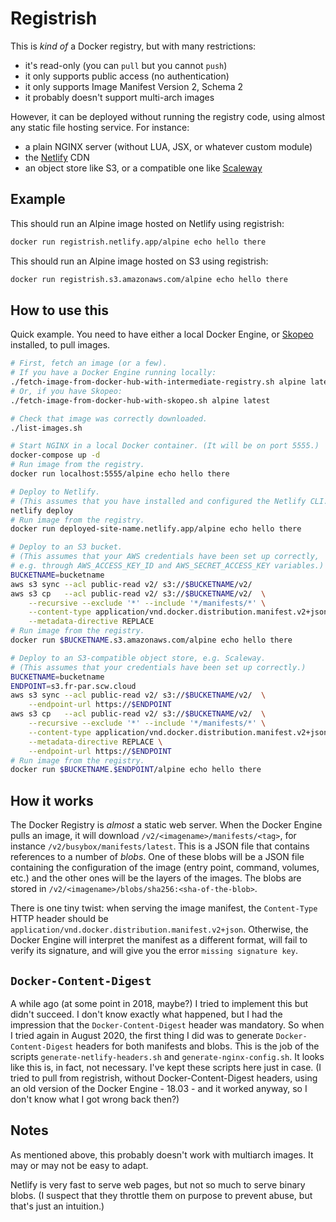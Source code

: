 # Registrish

This is *kind of* a Docker registry, but with many restrictions:

- it's read-only (you can `pull` but you cannot `push`)
- it only supports public access (no authentication)
- it only supports Image Manifest Version 2, Schema 2
- it probably doesn't support multi-arch images

However, it can be deployed without running the registry code, using
almost any static file hosting service. For instance:

- a plain NGINX server (without LUA, JSX, or whatever custom module)
- the [Netlify] CDN
- an object store like S3, or a compatible one like [Scaleway]


## Example

This should run an Alpine image hosted on Netlify using registrish:

```bash
docker run registrish.netlify.app/alpine echo hello there
```

This should run an Alpine image hosted on S3 using registrish:

```bash
docker run registrish.s3.amazonaws.com/alpine echo hello there
```


## How to use this

Quick example. You need to have either a local Docker Engine,
or [Skopeo] installed, to pull images.

```bash
# First, fetch an image (or a few).
# If you have a Docker Engine running locally:
./fetch-image-from-docker-hub-with-intermediate-registry.sh alpine latest
# Or, if you have Skopeo:
./fetch-image-from-docker-hub-with-skopeo.sh alpine latest

# Check that image was correctly downloaded.
./list-images.sh

# Start NGINX in a local Docker container. (It will be on port 5555.)
docker-compose up -d
# Run image from the registry.
docker run localhost:5555/alpine echo hello there

# Deploy to Netlify.
# (This assumes that you have installed and configured the Netlify CLI.)
netlify deploy
# Run image from the registry.
docker run deployed-site-name.netlify.app/alpine echo hello there

# Deploy to an S3 bucket.
# (This assumes that your AWS credentials have been set up correctly,
# e.g. through AWS_ACCESS_KEY_ID and AWS_SECRET_ACCESS_KEY variables.)
BUCKETNAME=bucketname
aws s3 sync --acl public-read v2/ s3://$BUCKETNAME/v2/
aws s3 cp   --acl public-read v2/ s3://$BUCKETNAME/v2/  \
    --recursive --exclude '*' --include '*/manifests/*' \
    --content-type application/vnd.docker.distribution.manifest.v2+json  \
    --metadata-directive REPLACE
# Run image from the registry.
docker run $BUCKETNAME.s3.amazonaws.com/alpine echo hello there

# Deploy to an S3-compatible object store, e.g. Scaleway.
# (This assumes that your credentials have been set up correctly.)
BUCKETNAME=bucketname
ENDPOINT=s3.fr-par.scw.cloud
aws s3 sync --acl public-read v2/ s3://$BUCKETNAME/v2/  \
    --endpoint-url https://$ENDPOINT
aws s3 cp   --acl public-read v2/ s3://$BUCKETNAME/v2/  \
    --recursive --exclude '*' --include '*/manifests/*' \
    --content-type application/vnd.docker.distribution.manifest.v2+json  \
    --metadata-directive REPLACE \
    --endpoint-url https://$ENDPOINT
# Run image from the registry.
docker run $BUCKETNAME.$ENDPOINT/alpine echo hello there
```


## How it works

The Docker Registry is *almost* a static web server.
When the Docker Engine pulls an image, it will download
`/v2/<imagename>/manifests/<tag>`, for instance
`/v2/busybox/manifests/latest`. This is a JSON file
that contains references to a number of *blobs*.
One of these blobs will be a JSON file containing
the configuration of the image (entry point, command,
volumes, etc.) and the other ones will be the layers
of the images. The blobs are stored in
`/v2/<imagename>/blobs/sha256:<sha-of-the-blob>`.

There is one tiny twist: when serving the image manifest,
the `Content-Type` HTTP header should be
`application/vnd.docker.distribution.manifest.v2+json`.
Otherwise, the Docker Engine will interpret the manifest
as a different format, will fail to verify its signature,
and will give you the error `missing signature key`.


## `Docker-Content-Digest`

A while ago (at some point in 2018, maybe?) I tried to
implement this but didn't succeed. I don't know exactly
what happened, but I had the impression that the
`Docker-Content-Digest` header was mandatory. So when
I tried again in August 2020, the first thing I did was
to generate `Docker-Content-Digest` headers for both
manifests and blobs. This is the job of the scripts
`generate-netlify-headers.sh` and `generate-nginx-config.sh`.
It looks like this is, in fact, not necessary.
I've kept these scripts here just in case.
(I tried to pull from registrish, without Docker-Content-Digest
headers, using an old version of the Docker Engine - 18.03 -
and it worked anyway, so I don't know what I got wrong
back then?)


## Notes

As mentioned above, this probably doesn't work with
multiarch images. It may or may not be easy to adapt.

Netlify is very fast to serve web pages, but not so much
to serve binary blobs. (I suspect that they throttle them
on purpose to prevent abuse, but that's just an intuition.)


[Netlify]: http://netlify.com/
[Scaleway]: https://www.scaleway.com/en/pricing/#object-storage
[Skopeo]: https://github.com/containers/skopeo
